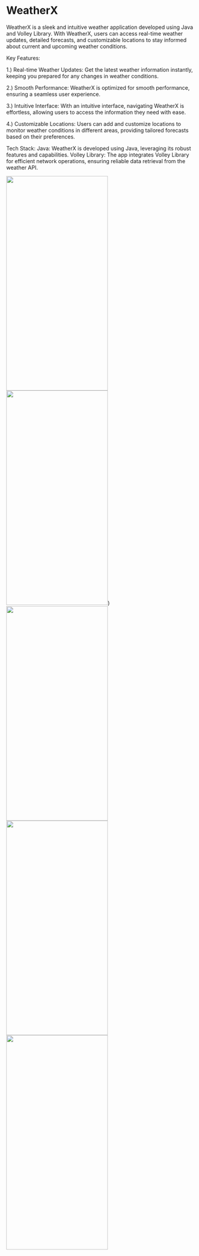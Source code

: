 # WeatherX
WeatherX is a sleek and intuitive weather application developed using Java and Volley Library. With WeatherX, users can access real-time weather updates, detailed forecasts, and customizable locations to stay informed about current and upcoming weather conditions.

Key Features:

1.) Real-time Weather Updates: Get the latest weather information instantly, keeping you prepared for any changes in weather conditions.

2.) Smooth Performance: WeatherX is optimized for smooth performance, ensuring a seamless user experience.

3.) Intuitive Interface: With an intuitive interface, navigating WeatherX is effortless, allowing users to access the information they need with ease.

4.) Customizable Locations: Users can add and customize locations to monitor weather conditions in different areas, providing tailored forecasts based on their preferences.

Tech Stack:
Java: WeatherX is developed using Java, leveraging its robust features and capabilities.
Volley Library: The app integrates Volley Library for efficient network operations, ensuring reliable data retrieval from the weather API.

<img src="https://github.com/Thembani77/weatherX/assets/121121729/1dffe9cd-1089-4fc3-a312-4ab26e3f6aef" width ="270" height = "570">
<img src="https://github.com/Thembani77/weatherX/assets/121121729/099f1b91-8095-4a6a-a07d-9f41b2194b0f" width ="270" height = "570">)
<img src="https://github.com/Thembani77/weatherX/assets/121121729/7f3fd92a-7fb6-4f79-a9eb-8ec21f5fb160" width ="270" height = "570">
<img src="https://github.com/Thembani77/weatherX/assets/121121729/49464d7b-19a7-44e1-a8ad-87a2950ee441" width ="270" height = "570">
<img src="https://github.com/Thembani77/weatherX/assets/121121729/10cefce3-c491-4f16-8862-203407ebe77b" width ="270" height = "570">


